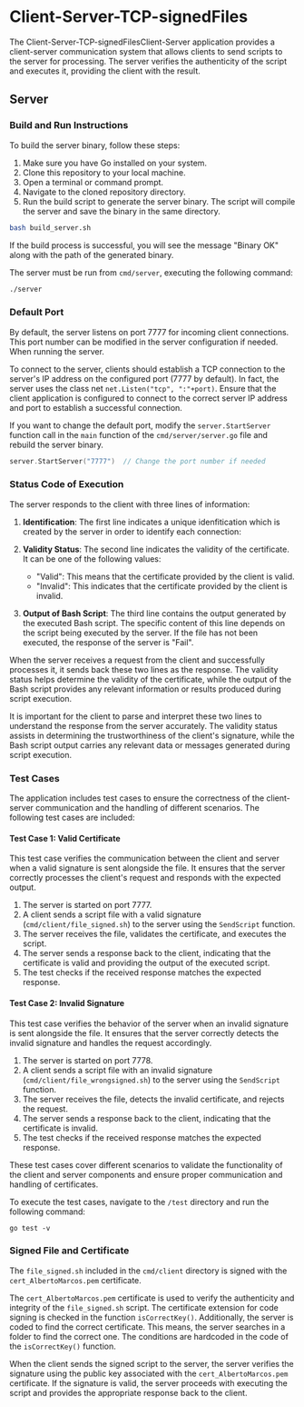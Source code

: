 # Client-Server-TCP-signedFiles

The Client-Server-TCP-signedFilesClient-Server application provides a client-server communication system that allows clients to send scripts to the server for processing. The server verifies the authenticity of the script and executes it, providing the client with the result.

## Server

### Build and Run Instructions

To build the server binary, follow these steps:

1. Make sure you have Go installed on your system.
2. Clone this repository to your local machine.
3. Open a terminal or command prompt.
4. Navigate to the cloned repository directory.
5. Run the build script to generate the server binary. The script will compile the server and save the binary in the same directory.

```bash
bash build_server.sh
```
If the build process is successful, you will see the message "Binary OK" along with the path of the generated binary.

The server must be run from `cmd/server`, executing the following command:

```bash
./server
```
### Default Port

By default, the server listens on port 7777 for incoming client connections. This port number can be modified in the server configuration if needed. When running the server.

To connect to the server, clients should establish a TCP connection to the server's IP address on the configured port (7777 by default). In fact, the server uses the class net `net.Listen("tcp", ":"+port)`. Ensure that the client application is configured to connect to the correct server IP address and port to establish a successful connection.

If you want to change the default port, modify the `server.StartServer` function call in the `main` function of the `cmd/server/server.go` file and rebuild the server binary.

```go
server.StartServer("7777")  // Change the port number if needed
```

### Status Code of Execution

The server responds to the client with three lines of information:

1. **Identification**: The first line indicates a unique idenfitication which is created by the server in order to identify each connection:

2. **Validity Status**: The second line indicates the validity of the certificate. It can be one of the following values:
   - "Valid": This means that the certificate provided by the client is valid.
   - "Invalid": This indicates that the certificate provided by the client is invalid.

3. **Output of Bash Script**: The third line contains the output generated by the executed Bash script. The specific content of this line depends on the script being executed by the server. If the file has not been executed, the response of the server is "Fail".

When the server receives a request from the client and successfully processes it, it sends back these two lines as the response. The validity status helps determine the validity of the certificate, while the output of the Bash script provides any relevant information or results produced during script execution.

It is important for the client to parse and interpret these two lines to understand the response from the server accurately. The validity status assists in determining the trustworthiness of the client's signature, while the Bash script output carries any relevant data or messages generated during script execution.

### Test Cases

The application includes test cases to ensure the correctness of the client-server communication and the handling of different scenarios. The following test cases are included:

#### Test Case 1: Valid Certificate

This test case verifies the communication between the client and server when a valid signature is sent alongside the file. It ensures that the server correctly processes the client's request and responds with the expected output.

1. The server is started on port 7777.
2. A client sends a script file with a valid signature (`cmd/client/file_signed.sh`) to the server using the `SendScript` function.
3. The server receives the file, validates the certificate, and executes the script.
4. The server sends a response back to the client, indicating that the certificate is valid and providing the output of the executed script.
5. The test checks if the received response matches the expected response.

#### Test Case 2: Invalid Signature

This test case verifies the behavior of the server when an invalid signature is sent alongside the file. It ensures that the server correctly detects the invalid signature and handles the request accordingly.

1. The server is started on port 7778.
2. A client sends a script file with an invalid signature (`cmd/client/file_wrongsigned.sh`) to the server using the `SendScript` function.
3. The server receives the file, detects the invalid certificate, and rejects the request.
4. The server sends a response back to the client, indicating that the certificate is invalid.
5. The test checks if the received response matches the expected response.

These test cases cover different scenarios to validate the functionality of the client and server components and ensure proper communication and handling of certificates. 

To execute the test cases, navigate to the `/test` directory and run the following command:

```shell
go test -v
```

### Signed File and Certificate

The `file_signed.sh` included in the `cmd/client` directory is signed with the `cert_AlbertoMarcos.pem` certificate.

The `cert_AlbertoMarcos.pem` certificate is used to verify the authenticity and integrity of the `file_signed.sh` script. The certificate extension for code signing is checked in the function `isCorrectKey()`. Additionally, the server is coded to find the correct certificate. This means, the server searches in a folder to find the correct one. The conditions are hardcoded in the code of the `isCorrectKey()` function.

When the client sends the signed script to the server, the server verifies the signature using the public key associated with the `cert_AlbertoMarcos.pem` certificate. If the signature is valid, the server proceeds with executing the script and provides the appropriate response back to the client.








